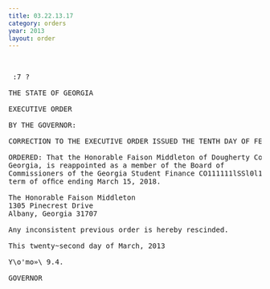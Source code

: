 ```yaml
---
title: 03.22.13.17
category: orders
year: 2013
layout: order
---
```


<pre> 

 :7 ?

THE STATE OF GEORGIA

EXECUTIVE ORDER

BY THE GOVERNOR:

CORRECTION TO THE EXECUTIVE ORDER ISSUED THE TENTH DAY OF FEBRUARY, 2012

ORDERED: That the Honorable Faison Middleton of Dougherty County,
Georgia, is reappointed as a member of the Board of
Commissioners of the Georgia Student Finance CO111111lSSl0l1 for a
term of ofﬁce ending March 15, 2018.

The Honorable Faison Middleton
1305 Pinecrest Drive
Albany, Georgia 31707

Any inconsistent previous order is hereby rescinded.

This twenty~second day of March, 2013

Y\o'mo»\ 9.4.

GOVERNOR

</pre>
